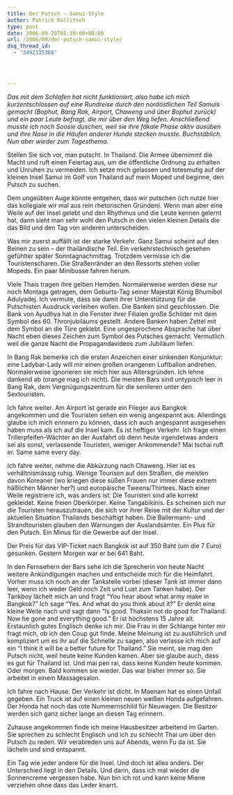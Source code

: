 ```yaml
---
title: Der Putsch – Samui-Style
author: Patrick Kollitsch
type: post
date: 2006-09-20T05:39:00+00:00
url: /2006/09/der-putsch-samui-style/
dsq_thread_id:
  - "3492335388"




---
```

_Das mit dem Schlafen hat nicht funktioniert, also habe ich mich kurzentschlossen auf eine Rundreise durch den nord&ouml;stlichen Teil Samuis gemacht (Bophut, Bang Rak, Airport, Chaweng und &uuml;ber Bophut zur&uuml;ck) und ein paar Leute befragt, die mir &uuml;ber den Weg liefen. Anschlie&szlig;end musste ich noch Soosie duschen, weil sie ihre f&auml;kale Phase aktiv aus&uuml;ben und ihre Nase in die H&auml;ufen anderer Hunde stecken musste. Buchst&auml;blich. Nun aber wieder zum Tagesthema._

Stellen Sie sich vor, man putscht. In Thailand. Die Armee &uuml;bernimmt die Macht und ruft einen Feiertag aus, um die &ouml;ffentliche Ordnung zu erhalten und Unruhen zu vermeiden. Ich setze mich gelassen und totesmutig auf der kleinen Insel Samui im Golf von Thailand auf mein Moped und beginne, den Putsch zu suchen. 

Dem unge&uuml;bten Auge k&ouml;nnte entgehen, dass wir putschen (ich nutze hier das kollegiale wir mal aus rein rhetorischen Gr&uuml;nden). Wenn man aber eine Weile auf der Insel gelebt und den Rhythmus und die Leute kennen gelernt hat, dann sieht man sehr wohl den Putsch in den vielen kleinen Details die das Bild und den Tag von anderen unterscheiden. 

Was mir zuerst auff&auml;llt ist der starke Verkehr. Ganz Samui scheint auf den Beinen zu sein &#8211; der thail&auml;ndische Teil. Ein verkehrstechnisch gesehen gef&uuml;hlter sp&auml;ter Sonntagnachmittag. Trotzdem vermisse ich die Touristenscharen. Die Stra&szlig;enr&auml;nder an den Ressorts stehen voller Mopeds. Ein paar Minibusse fahren herum.

Viele Thais tragen ihre gelben Hemden. Normalerweise werden diese nur noch Montags getragen, dem Geburts-Tag seiner Majest&auml;t K&ouml;nig Bhumibol Adulyadej. Ich vermute, dass sie damit ihrer Unterst&uuml;tzung f&uuml;r die Putschisten Ausdruck verleihen wollen. Die Banken sind geschlossen. Die Bank von Ayudhya hat in die Fenster ihrer Filialen gro&szlig;e Schilder mit dem Symbol des 60. Thronjubil&auml;ums gestellt. Andere Banken haben Zettel mit dem Symbol an die T&uuml;re geklebt. Eine ungesprochene Absprache hat &uuml;ber Nacht eben dieses Zeichen zum Symbol des Putsches gemacht. Vermutlich weil die ganze Nacht die Propagandavideos zum Jubil&auml;um liefen.

In Bang Rak bemerke ich die ersten Anzeichen einer sinkenden Konjunktur: eine Ladybar-Lady will mir einen gro&szlig;en orangenen Luftballon andrehen. Normalerweise ignorieren sie mich hier aus Altersgr&uuml;nden. Ich lehne dankend ab (orange mag ich nicht). Die meisten Bars sind untypisch leer in Bang Rak, dem Vergn&uuml;gungszentrum f&uuml;r die senileren unter den Sextouristen. 

Ich fahre weiter. Am Airport ist gerade ein Flieger aus Bangkok angekommen und die Touristen sehen ein wenig angespannt aus. Allerdings glaube ich mich erinnern zu k&ouml;nnen, dass ich auch angespannt ausgesehen haben muss als ich auf die Insel kam. Es ist heftiger Verkehr. Ich frage einen Trillerpfeifen-W&auml;chter an der Ausfahrt ob denn heute irgendetwas anders sei als sonst, verlassende Touristen, weniger Ankommende? Mai tschai ruft er. Same same every day. 

Ich fahre weiter, nehme die Abk&uuml;rzung nach Chaweng. Hier ist es verh&auml;ltnism&auml;ssig ruhig. Wenige Tourisen auf den Stra&szlig;en, die meisten davon Koreaner (wo kriegen diese s&uuml;&szlig;en Frauen nur immer diese extrem h&auml;&szlig;lichen M&auml;nner her?) und europ&auml;ische Tweens/Thirtees. Nach einer Weile registriere ich, was anders ist: Die Touristen sind alle korrekt gekleidet. Keine freien Oberk&ouml;rper. Keine Tangabikinis. Es scheinen sich nur _die_ Touristen herauszutrauen, die sich vor ihrer Reise mit der Kultur und der aktuellen Situation Thailands besch&auml;ftigt haben. Die Ballermann- und Strandtouristen glauben den Warnungen der Auslands&auml;mter. Ein Plus f&uuml;r den Putsch. Ein Minus f&uuml;r die Gewerbe auf der Insel. 

Der Preis f&uuml;r das VIP-Ticket nach Bangkok ist auf 350 Baht (um die 7 Euro) gesunken. Gestern Morgen war er bei 641 Baht.

In den Fernsehern der Bars sehe ich die Sprecherin von heute Nacht weitere Ank&uuml;ndigungen machen und entscheide mich f&uuml;r die Heimfahrt. Vorher muss ich noch an der Tankstelle vorbei (dieser Tank ist immer dann leer, wenn ich weder Geld noch Zeit und Lust zum Tanken habe). Der Tankboy l&auml;chelt mich an und fragt &#8220;You hear about what army make in Bangkok?&#8221; Ich sage &#8220;Yes. And what do you think about it?&#8221; Er denkt eine kleine Weile nach und sagt dann &#8220;Is good. Thaksin not do good for Thailand. Now he gone and everything good.&#8221; Er ist h&ouml;chstens 15 Jahre alt. Erstaunlich gutes Englisch denke ich mir. Die Frau in der Schlange hinter mir fragt mich, ob ich den Coup gut finde. Meine Meinung ist zu ausf&uuml;hrlich und kompliziert um es ihr auf die Schnelle zu sagen, also verlasse ich mich auf ein &#8220;I think it will be a better future for Thailand.&#8221; Sie meint, sie mag den Putsch nicht, weil heute keine Kunden kamen. Aber sie glaube auch, dass es gut f&uuml;r Thailand ist. Und mai pen rai, dass keine Kunden heute kommen. Oder morgen. Bald kommen sie wieder. Das war bisher immer so. Sie arbeitet in einem Massagesalon.

Ich fahre nach Hause. Der Verkehr ist dicht. In Maenam hat es einen Unfall gegeben. Ein Truck ist auf einen kleinen neuen wei&szlig;en Honda aufgefahren. Der Honda hat noch das rote Nummernschild f&uuml;r Neuwagen. Die Besitzer werden sich ganz sicher lange an diesen Tag erinnern. 

Zuhause angekommen finde ich meine Hausbesitzer arbeitend im Garten. Sie sprechen zu schlecht Englisch und ich zu schlecht Thai um &uuml;ber den Putsch zu reden. Wir verabreden uns auf Abends, wenn Fu da ist. Sie l&auml;cheln und sind entspannt.

Ein Tag wie jeder andere f&uuml;r die Insel. Und doch ist alles anders. Der Unterschied liegt in den Details. Und darin, dass ich mal wieder die Sonnencreme vergessen habe. Nun bin ich rot und kann keine Miene verziehen ohne dass das Leder knarrt.